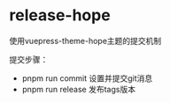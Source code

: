 # release-hope

使用vuepress-theme-hope主题的提交机制

提交步骤：
- pnpm run commit 设置并提交git消息
- pnpm run release 发布tags版本

